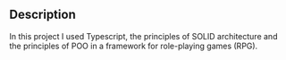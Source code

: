 ## Description

In this project I used Typescript,
the principles of SOLID architecture and the principles of POO
in a framework for role-playing games (RPG).
